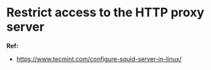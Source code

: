 # Restrict access to the HTTP proxy server


**Ref:**
* https://www.tecmint.com/configure-squid-server-in-linux/

 